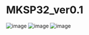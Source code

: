 # MKSP32_ver0.1

![image](https://user-images.githubusercontent.com/39759482/132626910-54904190-075f-4716-853c-d6099585b40b.png)
![image](https://user-images.githubusercontent.com/39759482/132626942-1dc4f2bb-e84b-4ac6-886d-12da1b3e2469.png)
![image](https://user-images.githubusercontent.com/39759482/132626969-174934e3-2c63-4e3e-9aec-6ed917c1f1f8.png)

